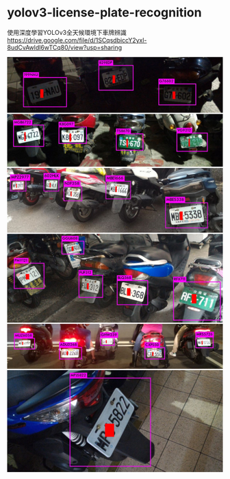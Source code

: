 ﻿# yolov3-license-plate-recognition
使用深度學習YOLOv3全天候環境下車牌辨識
https://drive.google.com/file/d/1SCqsdbiccY2yxl-8udCvAwldl6wTCq80/view?usp=sharing

![ScreenShot](000104.jpg)
![ScreenShot](000132.jpg)
![ScreenShot](300209.jpg)
![ScreenShot](300225.jpg)
![ScreenShot](400041.jpg)
![ScreenShot](300232.jpg)

